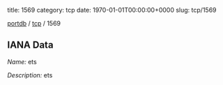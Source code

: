 title: 1569
category: tcp
date: 1970-01-01T00:00:00+0000
slug: tcp/1569

[portdb](/) / [tcp](/category/tcp.html) / 1569


## IANA Data

_Name:_ ets

_Description:_ ets

